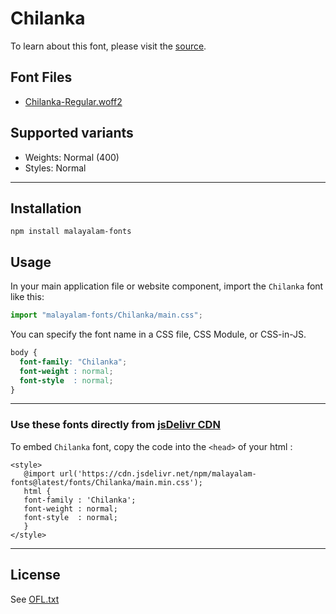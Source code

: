 # Chilanka

To learn about this font, please visit the [source](https://gitlab.com/smc/fonts/chilanka).

## Font Files

* [Chilanka-Regular.woff2](Chilanka-Regular.woff2)

## Supported variants

* Weights: Normal (400)
* Styles: Normal

---

## Installation

```shell
npm install malayalam-fonts
```
## Usage

In your main application file or website component, import the `Chilanka` font like this:

```javascript
import "malayalam-fonts/Chilanka/main.css";
```
You can specify the font name in a CSS file, CSS Module, or CSS-in-JS.

```css
body {
  font-family: "Chilanka";
  font-weight : normal;
  font-style  : normal;
}
```
---

### Use these fonts directly from [jsDelivr CDN](https://www.jsdelivr.com/package/npm/malayalam-fonts)

To embed `Chilanka` font, copy the code into the `<head>` of your html :

````
<style>
   @import url('https://cdn.jsdelivr.net/npm/malayalam-fonts@latest/fonts/Chilanka/main.min.css');
   html {
   font-family : 'Chilanka';
   font-weight : normal;
   font-style  : normal;
   }
</style>
````
---
## License

See [OFL.txt](OFL.txt)